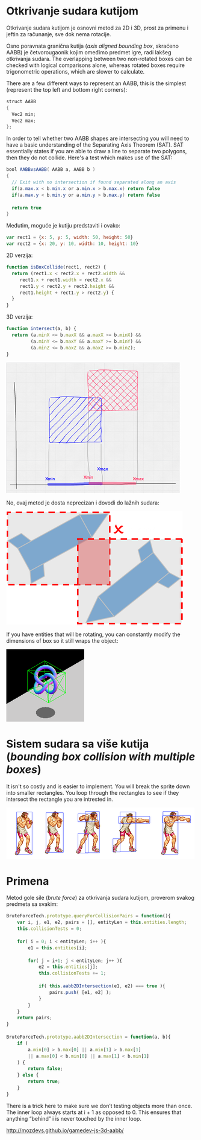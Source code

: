# Otkrivanje sudara kutijom

Otkrivanje sudara kutijom je osnovni metod za 2D i 3D, prost za primenu i jeftin za računanje, sve dok nema rotacije.

Osno poravnata granična kutija (*axis aligned bounding box*, skraćeno AABB) je četvorougaonik kojim omeđimo predmet igre, radi lakšeg otkrivanja sudara. The overlapping between two non-rotated boxes can be checked with logical comparisons alone, whereas rotated boxes require trigonometric operations, which are slower to calculate.

There are a few different ways to represent an AABB, this is the simplest (represent the top left and bottom right corners):
```java
struct AABB
{
  Vec2 min;
  Vec2 max;
};
```

In order to tell whether two AABB shapes are intersecting you will need to have a basic understanding of the Separating Axis Theorem (SAT). SAT essentially states if you are able to draw a line to separate two polygons, then they do not collide. Here's a test which makes use of the SAT:

```java
bool AABBvsAABB( AABB a, AABB b )
{
  // Exit with no intersection if found separated along an axis
  if(a.max.x < b.min.x or a.min.x > b.max.x) return false
  if(a.max.y < b.min.y or a.min.y > b.max.y) return false

  return true
}
```

Međutim, moguće je kutiju predstaviti i ovako:
```js
var rect1 = {x: 5, y: 5, width: 50, height: 50}
var rect2 = {x: 20, y: 10, width: 10, height: 10}
```

2D verzija:
```js
function isBoxCollide(rect1, rect2) {
  return (rect1.x < rect2.x + rect2.width &&
     rect1.x + rect1.width > rect2.x &&
     rect1.y < rect2.y + rect2.height &&
     rect1.height + rect1.y > rect2.y) {
  }  
}
```

3D verzija:
```js
function intersect(a, b) {
  return (a.minX <= b.maxX && a.maxX >= b.minX) &&
         (a.minY <= b.maxY && a.maxY >= b.minY) &&
         (a.minZ <= b.maxZ && a.maxZ >= b.minZ);
}
```

![](slike/aabb_test.png)

No, ovaj metod je dosta neprecizan i dovodi do lažnih sudara:

![](slike/lazna-kolizija.png)

If you have entities that will be rotating, you can constantly modify the dimensions of box so it still wraps the object:

![](slike/rotating_knot.gif)

# Sistem sudara sa više kutija (*bounding box collision with multiple boxes*)

It isn't so costly and is easier to implement. You will break the sprite down into smaller rectangles. You loop through the rectangles to see if they intersect the rectangle you are intrested in.

![](slike/multiple-boxes.png)

# Primena

Metod gole sile (*brute force*) za otkrivanja sudara kutijom, proverom svakog predmeta sa svakim:

```js
BruteForceTech.prototype.queryForCollisionPairs = function(){
    var i, j, e1, e2, pairs = [], entityLen = this.entities.length;
    this.collisionTests = 0;

    for( i = 0; i < entityLen; i++ ){
        e1 = this.entities[i];

        for( j = i+1; j < entityLen; j++ ){
            e2 = this.entities[j];
            this.collisionTests += 1;

            if( this.aabb2DIntersection(e1, e2) === true ){
                pairs.push( [e1, e2] );
            }
        }
    }
    return pairs;
}

BruteForceTech.prototype.aabb2DIntersection = function(a, b){
    if (
        a.min[0] > b.max[0] || a.min[1] > b.max[1]
        || a.max[0] < b.min[0] || a.max[1] < b.min[1]
    ) {
        return false;
    } else {
        return true;
    }
}
```

There is a trick here to make sure we don’t testing objects more than once. The inner loop always starts at i + 1 as opposed to 0. This ensures that anything “behind” i is never touched by the inner loop.

http://mozdevs.github.io/gamedev-js-3d-aabb/
